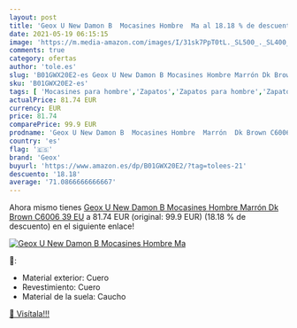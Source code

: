 ```yaml
---
layout: post
title: 'Geox U New Damon B  Mocasines Hombre  Ma al 18.18 % de descuento'
date: 2021-05-19 06:15:15
image: 'https://m.media-amazon.com/images/I/31sk7PpT0tL._SL500_._SL400_.jpg'
comments: true
category: ofertas
author: 'tole.es'
slug: 'B01GWX20E2-es Geox U New Damon B Mocasines Hombre Marrón Dk Brown C6006...'
sku: 'B01GWX20E2-es'
tags: [ 'Mocasines para hombre','Zapatos','Zapatos para hombre','Zapatos y complementos','geox', ]
actualPrice: 81.74 EUR
currency: EUR
price: 81.74
comparePrice: 99.9 EUR
prodname: 'Geox U New Damon B  Mocasines Hombre  Marrón  Dk Brown C6006   39 EU'
country: 'es'
flag: '🇪🇸'
brand: 'Geox'
buyurl: 'https://www.amazon.es/dp/B01GWX20E2/?tag=tolees-21'
descuento: '18.18'
average: '71.0866666666667'
---
```


Ahora mismo tienes [Geox U New Damon B  Mocasines Hombre  Marrón  Dk Brown C6006   39 EU](https://www.amazon.es/dp/B01GWX20E2/?tag=tolees-21) a 81.74 EUR (original: 99.9 EUR) (18.18 %  de descuento) en el siguiente enlace!

[![Geox U New Damon B  Mocasines Hombre  Ma](https://m.media-amazon.com/images/I/31sk7PpT0tL._SL500_._SL400_.jpg)](https://www.amazon.es/dp/B01GWX20E2/?tag=tolees-21)

🔎:

- Material exterior: Cuero
- Revestimiento: Cuero
- Material de la suela: Caucho

[🛒 Visítala!!!](https://www.amazon.es/dp/B01GWX20E2/?tag=tolees-21)

